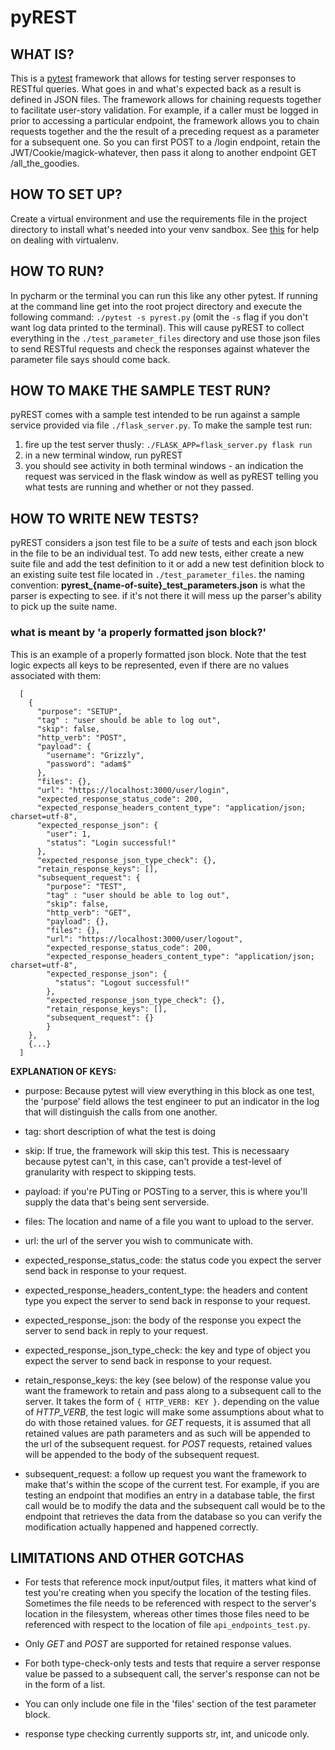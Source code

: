 # pyREST

## WHAT IS? 
This is a [pytest](https://docs.pytest.org/en/latest/) framework that allows for testing server responses to RESTful queries. What goes in and what's expected back as a result is defined in JSON files. The framework allows for chaining requests together to facilitate user-story validation. For example, if a caller must be logged in prior to accessing a particular endpoint, the framework allows you to chain requests together and the the result of a preceding request as a parameter for a subsequent one. So you can first POST to a /login endpoint, retain the JWT/Cookie/magick-whatever, then pass it along to another endpoint GET /all_the_goodies. 


## HOW TO SET UP? 
Create a virtual environment and use the requirements file in the project directory to install what's needed into your venv sandbox. See [this](https://docs.python-guide.org/dev/virtualenvs/#lower-level-virtualenv) for help on dealing with virtualenv.  


## HOW TO RUN?
In pycharm or the terminal you can run this like any other pytest. If running at the command line get into the root project directory and execute the following command:
 `./pytest -s pyrest.py` (omit the `-s` flag if you don't want log data printed to the terminal). This will cause pyREST to collect everything in the `./test_parameter_files` directory and use those json files to send RESTful requests and check the responses against whatever the parameter file says should come back. 


## HOW TO MAKE THE SAMPLE TEST RUN? 
pyREST comes with a sample test intended to be run against a sample service provided via file `./flask_server.py`. To make the sample test run:

1. fire up the test server thusly: `./FLASK_APP=flask_server.py flask run`
2. in a new terminal window, run pyREST 
3. you should see activity in both terminal windows - an indication the request was serviced in the flask window as well as pyREST telling you what tests are running and whether or not they passed. 


## HOW TO WRITE NEW TESTS? 

pyREST considers a json test file to be a *suite* of tests and each json block in the file to be an individual test. To add new tests, either create a new suite file and add the test definition to it or add a new test definition block to an existing suite test file located in `./test_parameter_files`. the naming convention: **pyrest_{name-of-suite}_test_parameters.json** is what the parser is expecting to see. if it's not there it will mess up the parser's ability to pick up the suite name. 

### what is meant by 'a properly formatted json block?'
This is an example of a properly formatted json block. Note that the test logic expects all keys to be represented, even if there are no values associated with them: 

```  
  [
    {
      "purpose": "SETUP",
      "tag" : "user should be able to log out",
      "skip": false,
      "http_verb": "POST",
      "payload": {
        "username": "Grizzly",
        "password": "adam$"
      },
      "files": {},
      "url": "https://localhost:3000/user/login",
      "expected_response_status_code": 200,
      "expected_response_headers_content_type": "application/json; charset=utf-8",
      "expected_response_json": {
        "user": 1,
        "status": "Login successful!"
      },
      "expected_response_json_type_check": {},
      "retain_response_keys": [],
      "subsequent_request": {
        "purpose": "TEST",
        "tag" : "user should be able to log out",
        "skip": false,
        "http_verb": "GET",
        "payload": {},
        "files": {},
        "url": "https://localhost:3000/user/logout",
        "expected_response_status_code": 200,
        "expected_response_headers_content_type": "application/json; charset=utf-8",
        "expected_response_json": {
          "status": "Logout successful!"
        },
        "expected_response_json_type_check": {},
        "retain_response_keys": [],
        "subsequent_request": {}
        }
    },
    {...}
  ]
  ```

**EXPLANATION OF KEYS:**

* purpose: Because pytest will view everything in this block as one test, the 'purpose' field allows the test engineer to put an indicator in the log that will distinguish the calls from one another. 

* tag: short description of what the test is doing

* skip: If true, the framework will skip this test. This is necessaary because pytest can't, in this case, can't provide a test-level of granularity with respect to skipping tests. 

* payload: if you're PUTing or POSTing to a server, this is where you'll supply the data that's being sent serverside. 

* files: The location and name of a file you want to upload to the server. 

* url: the url of the server you wish to communicate with.

* expected_response_status_code: the status code you expect the server send back in response to your request. 

* expected_response_headers_content_type: the headers and content type you expect the server to send back in response to your request. 

* expected_response_json: the body of the response you expect the server to send back in reply to your request.

* expected_response_json_type_check: the key and type of object you expect the server to send back in response to your request. 
 
 * retain_response_keys: the key (see below) of the response value you want the framework to retain and pass along to a subsequent call to the server. It takes the form of `{ HTTP_VERB: KEY }`. depending on the value of _HTTP_VERB_, the test logic will make some assumptions about what to do with those retained values. for _GET_ requests, it is assumed that all retained values are path parameters and as such will be appended to the url of the subsequent request. for _POST_ requests, retained values will be appended to the body of the subsequent request. 
 
 * subsequent_request: a follow up request you want the framework to make that's within the scope of the current test. For example, if you are testing an endpoint that modifies an entry in a database table, the first call would be to modify the data and the subsequent call would be to the endpoint that retrieves the data from the database so you can verify the modification actually happened and happened correctly.  


## LIMITATIONS AND OTHER GOTCHAS 

* For tests that reference mock input/output files, it matters what kind of test you're creating when you specify the location of the testing files. Sometimes the file needs to be referenced with respect to the server's location in the filesystem, whereas other times those files need to be referenced with respect to the location of file `api_endpoints_test.py`.

* Only _GET_ and _POST_ are supported for retained response values.

* For both type-check-only tests and tests that require a server response value be passed to a subsequent call, the server's response can not be in the form of a list. 

* You can only include one file in the 'files' section of the test parameter block. 

* response type checking currently supports str, int, and unicode only.
